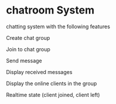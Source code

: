 # chatroom System
chatting system with the following features

Create chat group

Join to chat group

Send message

Display received messages

Display the online clients in the group

Realtime state (client joined, client left)
